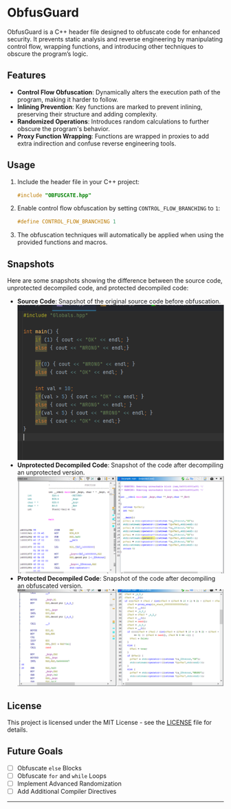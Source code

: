 # ObfusGuard

ObfusGuard is a C++ header file designed to obfuscate code for enhanced security. It prevents static analysis and reverse engineering by manipulating control flow, wrapping functions, and introducing other techniques to obscure the program’s logic.

## Features

- **Control Flow Obfuscation**: Dynamically alters the execution path of the program, making it harder to follow.
- **Inlining Prevention**: Key functions are marked to prevent inlining, preserving their structure and adding complexity.
- **Randomized Operations**: Introduces random calculations to further obscure the program's behavior.
- **Proxy Function Wrapping**: Functions are wrapped in proxies to add extra indirection and confuse reverse engineering tools.

## Usage

1. Include the header file in your C++ project:
   ```cpp
   #include "OBFUSCATE.hpp"
   ```

2. Enable control flow obfuscation by setting `CONTROL_FLOW_BRANCHING` to `1`:
   ```cpp
   #define CONTROL_FLOW_BRANCHING 1
   ```

3. The obfuscation techniques will automatically be applied when using the provided functions and macros.

## Snapshots

Here are some snapshots showing the difference between the source code, unprotected decompiled code, and protected decompiled code:

- **Source Code**: Snapshot of the original source code before obfuscation.
  ![Source Code](images/source.png)
- **Unprotected Decompiled Code**: Snapshot of the code after decompiling an unprotected version.
  ![Unprotected Decompiled Code](images/img2.png)
- **Protected Decompiled Code**: Snapshot of the code after decompiling an obfuscated version.
  ![Protected Decompiled Code](images/img1.png)

## License

This project is licensed under the MIT License - see the [LICENSE](LICENSE) file for details.

## Future Goals

- [ ] Obfuscate `else` Blocks
- [ ] Obfuscate `for` and `while` Loops
- [ ] Implement Advanced Randomization
- [ ] Add Additional Compiler Directives

---